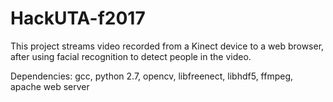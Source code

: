 # HackUTA-f2017

This project streams video recorded from a Kinect device to a web browser, after using facial recognition to detect people in the video.

Dependencies: gcc, python 2.7, opencv, libfreenect, libhdf5, ffmpeg, apache web server
